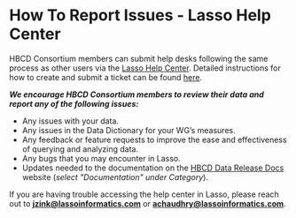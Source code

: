 # How To Report Issues - Lasso Help Center

HBCD Consortium members can submit help desks following the same process as other users via the [Lasso Help Center](https://nbdc-datashare.lassoinformatics.com/help-center). Detailed instructions for how to create and submit a ticket can be found [here](https://nbdc.lassoinformatics.com/issue-tracker).

***We encourage HBCD Consortium members to review their data and report any of the following issues:***

- Any issues with your data.
- Any issues in the Data Dictionary for your WG’s measures.
- Any feedback or feature requests to improve the ease and effectiveness of querying and analyzing data. 
- Any bugs that you may encounter in Lasso.
- Updates needed to the documentation on the [HBCD Data Release Docs](https://docs.hbcdstudy.org/latest/) website (*select "Documentation" under Category*).

If you are having trouble accessing the help center in Lasso, please reach out to **jzink@lassoinformatics.com** or **achaudhry@lassoinformatics.com**.